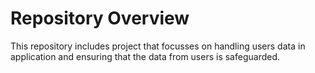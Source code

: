# Repository Overview

This repository includes project that focusses on handling users data in application and ensuring that the data from users is safeguarded. 